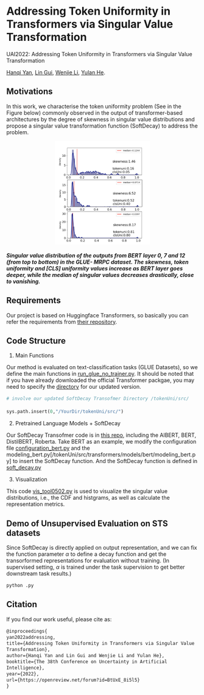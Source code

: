 # Addressing Token Uniformity in Transformers via Singular Value Transformation
UAI2022: Addressing Token Uniformity in Transformers via Singular Value Transformation 

[Hanqi Yan](https://warwick.ac.uk/fac/sci/dcs/people/u2048587/), [Lin Gui](https://warwick.ac.uk/fac/sci/dcs/people/lin_gui/), [Wenjie Li](https://www4.comp.polyu.edu.hk/~cswjli/), [Yulan He](https://warwick.ac.uk/fac/sci/dcs/people/yulan_he/).

## Motivations
In this work, we characterise the token uniformity problem (See in the Figure below) commonly observed in the output of transformer-based architectures by the degree of skewness in singular value distributions and propose a singular value transformation function (SoftDecay) to address the problem.
<p align="center">
<img src="intro_pic.png"  width="250" align="center" >
</p>
<h5> Singular value distribution of the outputs from
BERT layer 0, 7 and 12 (from top to bottom) in the GLUE-
MRPC dataset. The skewness, token uniformity and [CLS] uniformity values increase as BERT
layer goes deeper, while the median of singular values decreases drastically, close to vanishing. 
</h5>

## Requirements

Our project is based on Huggingface Transformers, so basically you can refer the requirements from [their repository](https://github.com/huggingface/transformers). 

## Code Structure

1. Main Functions

Our method is evaluated on text-classification tasks (GLUE Datasets), so we define the main functions in [run_glue_no_trainer.py](/examples/pytorch/text-classification). It should be noted that if you have already downloaded the official Transformer packgae, you may need to specify the [directory](/src/) for our updated version.

```python
# involve our updated SoftDecay Transofmer Directory /tokenUni/src/

sys.path.insert(0,"/YourDir/tokenUni/src/")
```

2. Pretrained Language Models + SoftDecay

Our SoftDecay Transofmer code is in [this repo](/tokenUni/src/transformers/models/), including the AlBERT, BERT, DistilBERT, Roberta. Take BERT as an example, we modify the configuration file [configuration_bert.py](/tokenUni/src/transformers/models/bert/configuration_bert.py) and the modeling_bert.py[/tokenUni/src/transformers/models/bert/modeling_bert.py] to insert the SoftDecay function. And the SoftDecay function is defined in [soft_decay.py](tokenUni/src/transformers/models/soft_expand.py)

3. Visualization

This code [vis_tool0502.py](tokenUni/src/transformers/models/vis_tools_0502.py) is used to visualize the singular value distributions, i.e., the CDF and histgrams, as well as calculate the representation metrics.


## Demo of Unsupervised Evaluation on STS datasets

Since SoftDecay is directly applied on output representation, and we can fix the function parameter $\alpha$ to define a decay function and get the transorformed representations for evaluation without training. (In supervised setting, $\alpha$ is trained under the task supervision to get better downstream task results.)

```python
python .py
```

## Citation

If you find our work useful, please cite as:

```
@inproceedings{
yan2022addressing,
title={Addressing Token Uniformity in Transformers via Singular Value Transformation},
author={Hanqi Yan and Lin Gui and Wenjie Li and Yulan He},
booktitle={The 38th Conference on Uncertainty in Artificial Intelligence},
year={2022},
url={https://openreview.net/forum?id=BtUxE_8i5l5}
}
```
